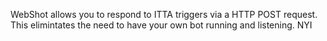 WebShot allows you to respond to ITTA triggers via a HTTP POST request. This elimintates the need to have your own bot running and listening.
NYI